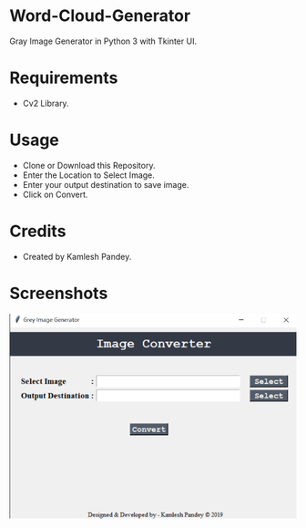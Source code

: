 # Word-Cloud-Generator
  Gray Image Generator in Python 3 with Tkinter UI.
  
# Requirements
  - Cv2 Library.
  
# Usage 
  - Clone or Download this Repository.
  - Enter the Location to Select Image.
  - Enter your output destination to save image.
  - Click on Convert.
  
# Credits
  
  - Created by Kamlesh Pandey. 
  
  
# Screenshots  
  
![alt text](Screenshot57.png)